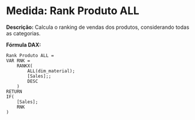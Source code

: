 # Medida: Rank Produto ALL

**Descrição:** Calcula o ranking de vendas dos produtos, considerando todas as categorias.

**Fórmula DAX:**
```DAX
Rank Produto ALL = 
VAR RNK =
    RANKX(
        ALL(dim_material);
        [Sales];;
        DESC
    )
RETURN
IF(
    [Sales];
    RNK
)
